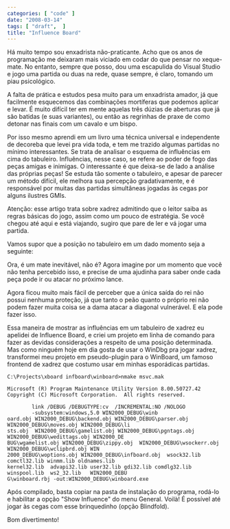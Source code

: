 ```yaml
---
categories: [ "code" ]
date: "2008-03-14"
tags: [ "draft",  ]
title: "Influence Board"
---
```

Há muito tempo sou enxadrista não-praticante. Acho que os anos
de programação me deixaram mais viciado em codar do que pensar no
xeque-mate. No entanto, sempre que posso, dou uma escapulida do Visual
Studio e jogo uma partida ou duas na rede, quase sempre, é claro,
tomando um piau psicológico.

A falta de prática e estudos pesa muito para um enxadrista amador,
já que facilmente esquecemos das combinações mortíferas que podemos
aplicar e levar. É muito difícil ter em mente aquelas três dúzias de
aberturas que já são batidas (e suas variantes), ou então as regrinhas
de praxe de como detonar nas finais com um cavalo e um bispo.

Por isso mesmo aprendi em um livro uma técnica universal e independente
de decoreba que levei pra vida toda, e tem me trazido algumas partidas no
mínimo interessantes. Se trata de analisar o esquema de influências em
cima do tabuleiro. Influências, nesse caso, se refere ao poder de fogo
das peças amigas e inimigas. O interessante é que deixa-se de lado
a análise das próprias peças! Se estuda tão somente o tabuleiro,
e apesar de parecer um método difícil, ele melhora sua percepção
gradativamente, e é responsável por muitas das partidas simultâneas
jogadas às cegas por alguns ilustres GMIs.

Atenção: esse artigo trata sobre xadrez admitindo que o leitor saiba
as regras básicas do jogo, assim como um pouco de estratégia. Se você
chegou até aqui e está viajando, sugiro que pare de ler e vá jogar
uma partida.

Vamos supor que a posição no tabuleiro em um dado momento seja a
seguinte:

Ora, é um mate inevitável, não é? Agora imagine por um momento que
você não tenha percebido isso, e precise de uma ajudinha para saber
onde cada peça pode ir ou atacar no próximo lance.

Agora ficou muito mais fácil de perceber que a única saída do rei não
possui nenhuma proteção, já que tanto o peão quanto o próprio rei
não podem fazer muita coisa se a dama atacar a diagonal vulnerável. E
ela pode fazer isso.

Essa maneira de mostrar as influências em um tabuleiro de xadrez eu
apelidei de Influence Board, e criei um projeto em linha de comando
para fazer as devidas considerações a respeito de uma posição
determinada. Mas como ninguém hoje em dia gosta de usar o WinDbg pra
jogar xadrez, transformei meu projeto em pseudo-plugin para o WinBoard,
um famoso frontend de xadrez que costumo usar em minhas esporádicas
partidas.

    
    C:\Projects\xboard infboard\winboard>nmake msvc.mak
    
    Microsoft (R) Program Maintenance Utility Version 8.00.50727.42
    Copyright (C) Microsoft Corporation.  All rights reserved.
    
            link /DEBUG /DEBUGTYPE:cv  /INCREMENTAL:NO /NOLOGO
            -subsystem:windows,5.0 WIN2000_DEBUG\winb
    oard.obj WIN2000_DEBUG\backend.obj WIN2000_DEBUG\parser.obj
    WIN2000_DEBUG\moves.obj WIN2000_DEBUG\li
    sts.obj  WIN2000_DEBUG\gamelist.obj WIN2000_DEBUG\pgntags.obj
    WIN2000_DEBUG\wedittags.obj WIN2000_DE
    BUG\wgamelist.obj WIN2000_DEBUG\zippy.obj  WIN2000_DEBUG\wsockerr.obj
    WIN2000_DEBUG\wclipbrd.obj WIN
    2000_DEBUG\woptions.obj WIN2000_DEBUG\infboard.obj  wsock32.lib
    comctl32.lib winmm.lib oldnames.lib
    kernel32.lib  advapi32.lib user32.lib gdi32.lib comdlg32.lib
    winspool.lib  ws2_32.lib   WIN2000_DEBU
    G\winboard.rbj -out:WIN2000_DEBUG\winboard.exe

Após compilado, basta copiar na pasta de instalação do
programa, rodá-lo e habilitar a opção "Show Influence" do menu
General. Voilà! É possível até jogar às cegas com esse brinquedinho
(opção Blindfold).

Bom divertimento!
